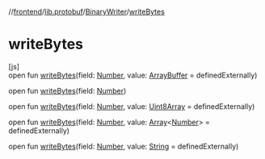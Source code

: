//[frontend](../../../index.md)/[lib.protobuf](../index.md)/[BinaryWriter](index.md)/[writeBytes](write-bytes.md)

# writeBytes

[js]\
open fun [writeBytes](write-bytes.md)(field: [Number](https://kotlinlang.org/api/latest/jvm/stdlib/kotlin/-number/index.html), value: [ArrayBuffer](https://kotlinlang.org/api/latest/jvm/stdlib/org.khronos.webgl/-array-buffer/index.html) = definedExternally)

open fun [writeBytes](write-bytes.md)(field: [Number](https://kotlinlang.org/api/latest/jvm/stdlib/kotlin/-number/index.html))

open fun [writeBytes](write-bytes.md)(field: [Number](https://kotlinlang.org/api/latest/jvm/stdlib/kotlin/-number/index.html), value: [Uint8Array](https://kotlinlang.org/api/latest/jvm/stdlib/org.khronos.webgl/-uint8-array/index.html) = definedExternally)

open fun [writeBytes](write-bytes.md)(field: [Number](https://kotlinlang.org/api/latest/jvm/stdlib/kotlin/-number/index.html), value: [Array](https://kotlinlang.org/api/latest/jvm/stdlib/kotlin/-array/index.html)&lt;[Number](https://kotlinlang.org/api/latest/jvm/stdlib/kotlin/-number/index.html)&gt; = definedExternally)

open fun [writeBytes](write-bytes.md)(field: [Number](https://kotlinlang.org/api/latest/jvm/stdlib/kotlin/-number/index.html), value: [String](https://kotlinlang.org/api/latest/jvm/stdlib/kotlin/-string/index.html) = definedExternally)
